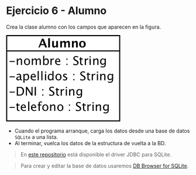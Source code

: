 # Ejercicio 6 - Alumno

Crea la clase alumno con los campos que aparecen en la figura. 

![](alumno.png)

- Cuando el programa arranque, carga los datos desde una base de datos `SQLite` a una lista.
- Al terminar, vuelca los datos de la estructura de vuelta a la BD.

> En [este repositorio](https://github.com/xerial/sqlite-jdbc) está disponible el driver JDBC para SQLite.

> Para crear y editar la base de datos usaremos [DB Browser for SQLite](http://sqlitebrowser.org/).
